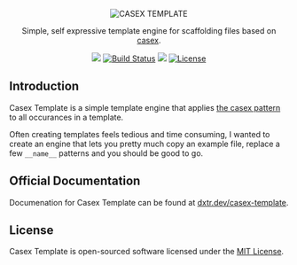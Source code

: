 <p align="center">
  <img src="https://dxtr.dev/casex-template/casex-template-cover.jpg" alt="CASEX TEMPLATE">
</p>

<p align="center">
  Simple, self expressive template engine for scaffolding files based on <a href="https://dx.dev/casex">casex</a>.
</p>

<p align="center">
  <a href="https://www.npmjs.org/@dxtr.dev/casex-template"><img src="https://img.shields.io/npm/v/@dxtr.dev/casex-template.svg"/></a>
  <a href="https://github.com/dxtr-dot-dev/casex-template/actions"><img src="https://github.com/dxtr-dot-dev/casex-template/actions/workflows/tests.yml/badge.svg" alt="Build Status"></a>
  <a href="https://codeclimate.com/github/dxtr-dot-dev/casex-template/maintainability"><img src="https://api.codeclimate.com/v1/badges/cd5cc516bd31b04783af/maintainability" /></a>
  <a href="https://www.npmjs.org/@dxtr.dev/casex-template"><img src="https://img.shields.io/npm/l/@dxtr.dev/casex-template" alt="License"></a>
</p>

## Introduction

Casex Template is a simple template engine that applies [the casex pattern](https://dxtr.dev/casex) to all occurances in a template.

Often creating templates feels tedious and time consuming, I wanted to create an engine that lets you pretty much copy an example file, replace a few `__name__` patterns and you should be good to go.

## Official Documentation

Documenation for Casex Template can be found at [dxtr.dev/casex-template](https://dxtr.dev/casex-template).

## License

Casex Template is open-sourced software licensed under the [MIT License](./LICENSE.md).
